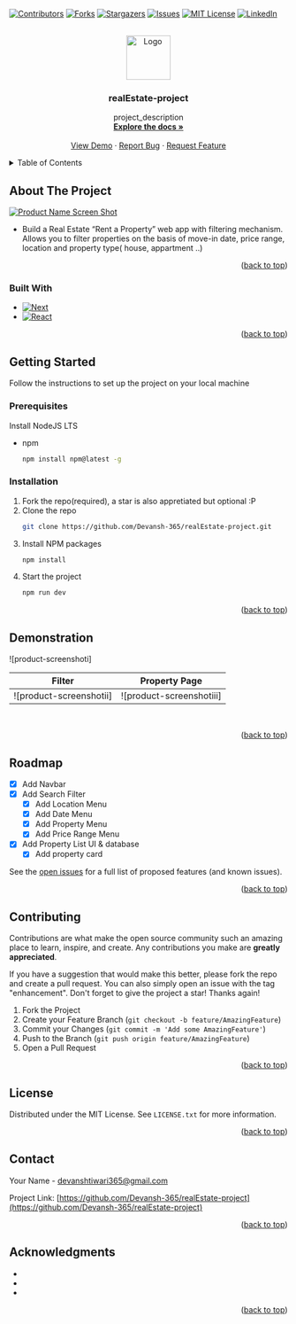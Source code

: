 [![Contributors][contributors-shield]][contributors-url]
[![Forks][forks-shield]][forks-url]
[![Stargazers][stars-shield]][stars-url]
[![Issues][issues-shield]][issues-url]
[![MIT License][license-shield]][license-url]
[![LinkedIn][linkedin-shield]][linkedin-url]



<!-- PROJECT LOGO -->
<br />
<div align="center">
  <a href="https://github.com/Devansh-365/realEstate-project">
    <img src="/vercel.svg" alt="Logo" width="80" height="80">
  </a>

<h3 align="center">realEstate-project</h3>

  <p align="center">
    project_description
    <br />
    <a href="https://github.com/Devansh-365/realEstate-project"><strong>Explore the docs »</strong></a>
    <br />
    <br />
    <a href="https://github.com/Devansh-365/realEstate-project">View Demo</a>
    ·
    <a href="https://github.com/Devansh-365/realEstate-project/issues">Report Bug</a>
    ·
    <a href="https://github.com/Devansh-365/realEstate-project/issues">Request Feature</a>
  </p>
</div>



<!-- TABLE OF CONTENTS -->
<details>
  <summary>Table of Contents</summary>
  <ol>
    <li>
      <a href="#about-the-project">About The Project</a>
      <ul>
        <li><a href="#built-with">Built With</a></li>
      </ul>
    </li>
    <li>
      <a href="#getting-started">Getting Started</a>
      <ul>
        <li><a href="#prerequisites">Prerequisites</a></li>
        <li><a href="#installation">Installation</a></li>
      </ul>
    </li>
    <li><a href="#demonstration">Demonstration</a></li>
    <li><a href="#roadmap">Roadmap</a></li>
    <li><a href="#contributing">Contributing</a></li>
    <li><a href="#license">License</a></li>
    <li><a href="#contact">Contact</a></li>
    <li><a href="#acknowledgments">Acknowledgments</a></li>
  </ol>
</details>



<!-- ABOUT THE PROJECT -->
## About The Project

[![Product Name Screen Shot][product-screenshot]](https://example.com)

- Build a Real Estate “Rent a Property” web app with filtering mechanism. Allows you to filter properties on the basis of move-in date, price range, location and property type( house, appartment ..)

<p align="right">(<a href="#readme-top">back to top</a>)</p>



### Built With

* [![Next][Next.js]][Next-url]
* [![React][React.js]][React-url]

<p align="right">(<a href="#readme-top">back to top</a>)</p>



<!-- GETTING STARTED -->
## Getting Started

Follow the instructions to set up the project on your local machine

### Prerequisites

Install NodeJS LTS

* npm
  ```sh
  npm install npm@latest -g
  ```

### Installation

1. Fork the repo(required), a star is also appretiated but optional :P
2. Clone the repo
   ```sh
   git clone https://github.com/Devansh-365/realEstate-project.git
   ```
3. Install NPM packages
   ```sh
   npm install
   ```
4. Start the project
   ```sh
   npm run dev
   ```

<p align="right">(<a href="#readme-top">back to top</a>)</p>



<!-- USAGE EXAMPLES -->
## Demonstration

![product-screenshoti]

|         Filter          |      Property Page       |
| :---------------------: | :----------------------: |
| ![product-screenshotii] | ![product-screenshotiii] |


<br />

<p align="right">(<a href="#readme-top">back to top</a>)</p>



<!-- ROADMAP -->
## Roadmap

- [x] Add Navbar
- [x] Add Search Filter
    - [x] Add Location Menu
    - [x] Add Date Menu
    - [x] Add Property Menu
    - [x] Add Price Range Menu
- [x] Add Property List UI & database
    - [x] Add property card

See the [open issues](https://github.com/Devansh-365/realEstate-project/issues) for a full list of proposed features (and known issues).

<p align="right">(<a href="#readme-top">back to top</a>)</p>



<!-- CONTRIBUTING -->
## Contributing

Contributions are what make the open source community such an amazing place to learn, inspire, and create. Any contributions you make are **greatly appreciated**.

If you have a suggestion that would make this better, please fork the repo and create a pull request. You can also simply open an issue with the tag "enhancement".
Don't forget to give the project a star! Thanks again!

1. Fork the Project
2. Create your Feature Branch (`git checkout -b feature/AmazingFeature`)
3. Commit your Changes (`git commit -m 'Add some AmazingFeature'`)
4. Push to the Branch (`git push origin feature/AmazingFeature`)
5. Open a Pull Request

<p align="right">(<a href="#readme-top">back to top</a>)</p>



<!-- LICENSE -->
## License

Distributed under the MIT License. See `LICENSE.txt` for more information.

<p align="right">(<a href="#readme-top">back to top</a>)</p>



<!-- CONTACT -->
## Contact

Your Name - devanshtiwari365@gmail.com

Project Link: [https://github.com/Devansh-365/realEstate-project](https://github.com/Devansh-365/realEstate-project)

<p align="right">(<a href="#readme-top">back to top</a>)</p>



<!-- ACKNOWLEDGMENTS -->
## Acknowledgments

* []()
* []()
* []()

<p align="right">(<a href="#readme-top">back to top</a>)</p>



<!-- MARKDOWN LINKS & IMAGES -->
<!-- https://www.markdownguide.org/basic-syntax/#reference-style-links -->
[contributors-shield]: https://img.shields.io/github/contributors/Devansh-365/realEstate-project.svg?style=for-the-badge
[contributors-url]: https://github.com/Devansh-365/realEstate-project/graphs/contributors
[forks-shield]: https://img.shields.io/github/forks/Devansh-365/realEstate-project.svg?style=for-the-badge
[forks-url]: https://github.com/Devansh-365/realEstate-project/network/members
[stars-shield]: https://img.shields.io/github/stars/Devansh-365/realEstate-project.svg?style=for-the-badge
[stars-url]: https://github.com/Devansh-365/realEstate-project/stargazers
[issues-shield]: https://img.shields.io/github/issues/Devansh-365/realEstate-project.svg?style=for-the-badge
[issues-url]: https://github.com/Devansh-365/realEstate-project/issues
[license-shield]: https://img.shields.io/github/license/Devansh-365/realEstate-project.svg?style=for-the-badge
[license-url]: https://github.com/Devansh-365/realEstate-project/blob/master/LICENSE.txt
[linkedin-shield]: https://img.shields.io/badge/-LinkedIn-black.svg?style=for-the-badge&logo=linkedin&colorB=555
[linkedin-url]: https://linkedin.com/in/linkedin_username
[product-screenshot]: images/screenshot.png
[Next.js]: https://img.shields.io/badge/next.js-000000?style=for-the-badge&logo=nextdotjs&logoColor=white
[Next-url]: https://nextjs.org/
[React.js]: https://img.shields.io/badge/React-20232A?style=for-the-badge&logo=react&logoColor=61DAFB
[React-url]: https://reactjs.org/



